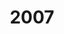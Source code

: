 ---
created: '2024-02-28 21:57:12'
description: ''
fname: pub.post.2007
id: v2pwcl3xekds9764wll81ed
title: '2007'
updated: '2024-02-29 00:34:58'
---